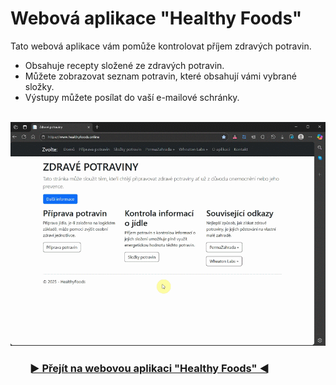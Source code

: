 # Webová aplikace "Healthy Foods"
Tato webová aplikace vám pomůže kontrolovat příjem zdravých potravin.
- Obsahuje recepty složené ze zdravých potravin.
- Můžete zobrazovat seznam potravin, které obsahují vámi vybrané složky.
- Výstupy můžete posílat do vaší e-mailové schránky.
<br>
<img src="./assets/healthy_foods_web.gif" alt="Webová aplikace Healthy Foods"/>
<h3>&nbsp;&nbsp;&nbsp;&nbsp;&nbsp;&nbsp;&nbsp;&nbsp;<a href="https://www.healthyfoods.online/">► Přejít na webovou aplikaci "Healthy Foods" ◄</a></h3>